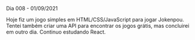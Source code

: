 Dia 008 - 01/09/2021

Hoje fiz um jogo simples em HTML/CSS/JavaScript para jogar Jokenpou. Tentei também criar uma API para encontrar os jogos grátis, mas concluirei em outro dia. Continuo estudando React.